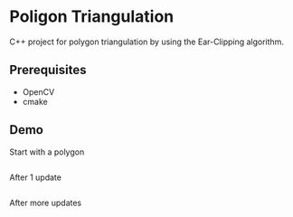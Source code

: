 # Poligon Triangulation

C++ project for polygon triangulation by using the Ear-Clipping algorithm.

## Prerequisites

* OpenCV
* cmake

## Demo
Start with a polygon

<img scr="/Ear Clipping/screenshots/Capture1.PNG" width=500>

After 1 update

<img scr="/Ear Clipping/screenshots/Capture2.PNG" width=500>

After more updates

<img scr="/Ear Clipping/screenshots/Capture3.PNG" width=500>
